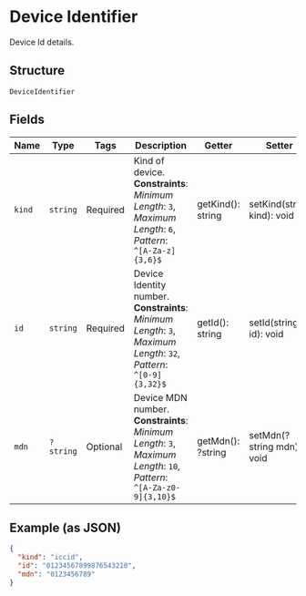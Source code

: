 
# Device Identifier

Device Id details.

## Structure

`DeviceIdentifier`

## Fields

| Name | Type | Tags | Description | Getter | Setter |
|  --- | --- | --- | --- | --- | --- |
| `kind` | `string` | Required | Kind of device.<br>**Constraints**: *Minimum Length*: `3`, *Maximum Length*: `6`, *Pattern*: `^[A-Za-z]{3,6}$` | getKind(): string | setKind(string kind): void |
| `id` | `string` | Required | Device Identity number.<br>**Constraints**: *Minimum Length*: `3`, *Maximum Length*: `32`, *Pattern*: `^[0-9]{3,32}$` | getId(): string | setId(string id): void |
| `mdn` | `?string` | Optional | Device MDN number.<br>**Constraints**: *Minimum Length*: `3`, *Maximum Length*: `10`, *Pattern*: `^[A-Za-z0-9]{3,10}$` | getMdn(): ?string | setMdn(?string mdn): void |

## Example (as JSON)

```json
{
  "kind": "iccid",
  "id": "01234567899876543210",
  "mdn": "0123456789"
}
```

